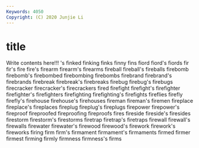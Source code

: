 ```yaml
---
Keywords: 4050
Copyright: (C) 2020 Junjie Li
---
```


# title

Write contents here!!!
's 
finked 
finking 
finks 
finny 
fins 
fiord
fiord's 
fiords 
fir 
fir's 
fire 
fire's 
firearm 
firearm's 
firearms 
fireball
fireball's 
fireballs 
firebomb 
firebomb's 
firebombed 
firebombing 
firebombs 
firebrand 
firebrand's 
firebrands
firebreak 
firebreak's 
firebreaks 
firebug 
firebug's 
firebugs 
firecracker 
firecracker's 
firecrackers 
fired
firefight 
firefight's 
firefighter 
firefighter's 
firefighters 
firefighting 
firefighting's 
firefights 
fireflies 
firefly
firefly's 
firehouse 
firehouse's 
firehouses 
fireman 
fireman's 
firemen 
fireplace 
fireplace's 
fireplaces
fireplug 
fireplug's 
fireplugs 
firepower 
firepower's 
fireproof 
fireproofed 
fireproofing 
fireproofs 
fires
fireside 
fireside's 
firesides 
firestorm 
firestorm's 
firestorms 
firetrap 
firetrap's 
firetraps 
firewall
firewall's 
firewalls 
firewater 
firewater's 
firewood 
firewood's 
firework 
firework's 
fireworks 
firing
firm 
firm's 
firmament 
firmament's 
firmaments 
firmed 
firmer 
firmest 
firming 
firmly
firmness 
firmness's 
firms 
